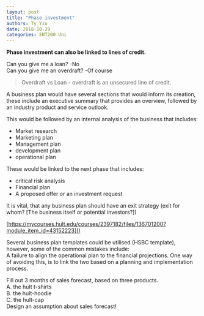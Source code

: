 ```yaml
---
layout: post
title: "Phase investment"
authors: Ty_Yiu
date: 2018-10-29
categories: ENT200 Uni
---
```


**Phase investment can also be linked to lines of credit.**

Can you give me a loan? -No   
Can you give me an overdraft? -Of course

> Overdraft vs Loan - overdraft is an unsecured line of credit. 

A business plan would have several sections that would inform its creation, these include an executive summary that provides an overview, followed by an industry product and service outlook.

This would be followed by an internal analysis of the business that includes:

- Market research
- Marketing plan
- Management plan
- development plan
- operational plan

These would be linked to the next phase that includes:

- critical risk analysis
- Financial plan
- A proposed offer or an investment request

It is vital, that any business plan should have an exit strategy (exit for whom? [The business itself or potential investors?])

[https://mycourses.hult.edu/courses/2397182/files/136701200?module_item_id=43152223]()

Several business plan templates could be utilised (HSBC template), however, some of the common mistakes include:  
A failure to align the operational plan to the financial projections.
One way of avoiding this, is to link the two based on a planning and
implementation process.


Fill out 3 months of sales forecast, based on three products.  
A. the hult t-shirts  
B. the hult-hoodie  
C. the hult-cap  
Design an assumption about sales forecast!

